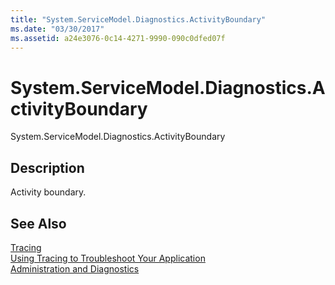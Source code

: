 ```yaml
---
title: "System.ServiceModel.Diagnostics.ActivityBoundary"
ms.date: "03/30/2017"
ms.assetid: a24e3076-0c14-4271-9990-090c0dfed07f
---
```

# System.ServiceModel.Diagnostics.ActivityBoundary
System.ServiceModel.Diagnostics.ActivityBoundary  
  
## Description  
 Activity boundary.  
  
## See Also  
 [Tracing](../../../../../docs/framework/wcf/diagnostics/tracing/index.md)  
 [Using Tracing to Troubleshoot Your Application](../../../../../docs/framework/wcf/diagnostics/tracing/using-tracing-to-troubleshoot-your-application.md)  
 [Administration and Diagnostics](../../../../../docs/framework/wcf/diagnostics/index.md)
